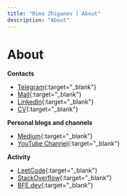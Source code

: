 ```yaml
---
title: "Dima Zhiganov | About"
description: "About"
---
```


# About

**Contacts**

- [Telegram](https://t.me/dmitriyZhiganov){:target="\_blank"}
- [Mail](mailto:delawere2008@gmail.com){:target="\_blank"}
- [LinkedIn](https://linkedin.com/in/dmitriy-zhiganov){:target="\_blank"}
- [CV](https://drive.google.com/file/d/1H9UZcgbBOAFti3XODs1MzkznlK84q6z1/view){:target="\_blank"}

**Personal blogs and channels**

- [Medium](https://medium.com/@delawere2008){:target="\_blank"}
- [YouTube Channel](https://www.youtube.com/channel/UC_ckAFL4cSnoIQE2tZRiBKg){:target="\_blank"}

**Activity**

- [LeetCode](https://leetcode.com/delawere/){:target="\_blank"}
- [StackOverflow](https://stackoverflow.com/users/13730174/dmitriy-zhiganov){:target="\_blank"}
- [BFE.dev](https://bigfrontend.dev/user/delawere){:target="\_blank"}
